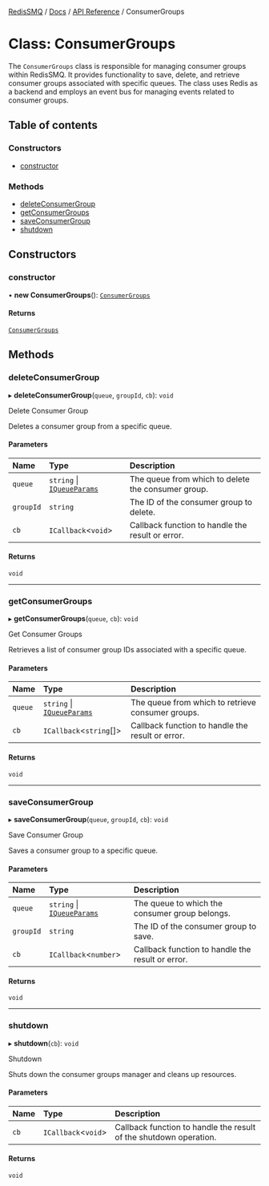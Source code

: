 [RedisSMQ](../../../README.md) / [Docs](../../README.md) / [API Reference](../README.md) / ConsumerGroups

# Class: ConsumerGroups

The `ConsumerGroups` class is responsible for managing consumer groups within RedisSMQ.
It provides functionality to save, delete, and retrieve consumer groups associated with specific queues.
The class uses Redis as a backend and employs an event bus for managing events related to consumer groups.

## Table of contents

### Constructors

- [constructor](ConsumerGroups.md#constructor)

### Methods

- [deleteConsumerGroup](ConsumerGroups.md#deleteconsumergroup)
- [getConsumerGroups](ConsumerGroups.md#getconsumergroups)
- [saveConsumerGroup](ConsumerGroups.md#saveconsumergroup)
- [shutdown](ConsumerGroups.md#shutdown)

## Constructors

### constructor

• **new ConsumerGroups**(): [`ConsumerGroups`](ConsumerGroups.md)

#### Returns

[`ConsumerGroups`](ConsumerGroups.md)

## Methods

### deleteConsumerGroup

▸ **deleteConsumerGroup**(`queue`, `groupId`, `cb`): `void`

Delete Consumer Group

Deletes a consumer group from a specific queue.

#### Parameters

| Name | Type | Description |
| :------ | :------ | :------ |
| `queue` | `string` \| [`IQueueParams`](../interfaces/IQueueParams.md) | The queue from which to delete the consumer group. |
| `groupId` | `string` | The ID of the consumer group to delete. |
| `cb` | `ICallback`\<`void`\> | Callback function to handle the result or error. |

#### Returns

`void`

___

### getConsumerGroups

▸ **getConsumerGroups**(`queue`, `cb`): `void`

Get Consumer Groups

Retrieves a list of consumer group IDs associated with a specific queue.

#### Parameters

| Name | Type | Description |
| :------ | :------ | :------ |
| `queue` | `string` \| [`IQueueParams`](../interfaces/IQueueParams.md) | The queue from which to retrieve consumer groups. |
| `cb` | `ICallback`\<`string`[]\> | Callback function to handle the result or error. |

#### Returns

`void`

___

### saveConsumerGroup

▸ **saveConsumerGroup**(`queue`, `groupId`, `cb`): `void`

Save Consumer Group

Saves a consumer group to a specific queue.

#### Parameters

| Name | Type | Description |
| :------ | :------ | :------ |
| `queue` | `string` \| [`IQueueParams`](../interfaces/IQueueParams.md) | The queue to which the consumer group belongs. |
| `groupId` | `string` | The ID of the consumer group to save. |
| `cb` | `ICallback`\<`number`\> | Callback function to handle the result or error. |

#### Returns

`void`

___

### shutdown

▸ **shutdown**(`cb`): `void`

Shutdown

Shuts down the consumer groups manager and cleans up resources.

#### Parameters

| Name | Type | Description |
| :------ | :------ | :------ |
| `cb` | `ICallback`\<`void`\> | Callback function to handle the result of the shutdown operation. |

#### Returns

`void`
